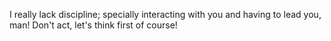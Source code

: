 I really lack discipline; specially interacting with you and having to lead you, man!
Don't act, let's think first of course!
